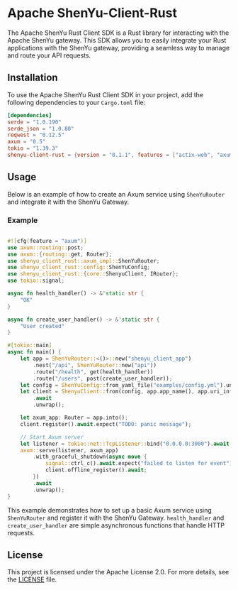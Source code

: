 # Apache ShenYu-Client-Rust

The Apache ShenYu Rust Client SDK is a Rust library for interacting with the Apache ShenYu gateway. This SDK allows you to easily integrate your Rust applications with the ShenYu gateway, providing a seamless way to manage and route your API requests.

## Installation

To use the Apache ShenYu Rust Client SDK in your project, add the following dependencies to your `Cargo.toml` file:

```toml
[dependencies]
serde = "1.0.190"
serde_json = "1.0.80"
reqwest = "0.12.5"
axum = "0.5"
tokio = "1.39.3"
shenyu-client-rust = {version = "0.1.1", features = ["actix-web", "axum"] }
```

## Usage

Below is an example of how to create an Axum service using `ShenYuRouter` and integrate it with the ShenYu Gateway.

### Example

```rust

#![cfg(feature = "axum")]
use axum::routing::post;
use axum::{routing::get, Router};
use shenyu_client_rust::axum_impl::ShenYuRouter;
use shenyu_client_rust::config::ShenYuConfig;
use shenyu_client_rust::{core::ShenyuClient, IRouter};
use tokio::signal;

async fn health_handler() -> &'static str {
    "OK"
}

async fn create_user_handler() -> &'static str {
    "User created"
}

#[tokio::main]
async fn main() {
    let app = ShenYuRouter::<()>::new("shenyu_client_app")
        .nest("/api", ShenYuRouter::new("api"))
        .route("/health", get(health_handler))
        .route("/users", post(create_user_handler));
    let config = ShenYuConfig::from_yaml_file("examples/config.yml").unwrap();
    let client = ShenyuClient::from(config, app.app_name(), app.uri_infos(), 3000)
        .await
        .unwrap();

    let axum_app: Router = app.into();
    client.register().await.expect("TODO: panic message");

    // Start Axum server
    let listener = tokio::net::TcpListener::bind("0.0.0.0:3000").await.unwrap();
    axum::serve(listener, axum_app)
        .with_graceful_shutdown(async move {
            signal::ctrl_c().await.expect("failed to listen for event");
            client.offline_register().await;
        })
        .await
        .unwrap();
}

```

This example demonstrates how to set up a basic Axum service using `ShenYuRouter` and register it with the ShenYu Gateway. `health_handler` and `create_user_handler` are simple asynchronous functions that handle HTTP requests.

## License

This project is licensed under the Apache License 2.0. For more details, see the [LICENSE](LICENSE) file.
